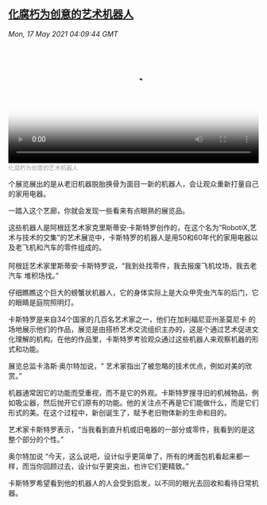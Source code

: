 <!--1621226342000-->
[化腐朽为创意的艺术机器人](https://www.voachinese.com/a/robot-artist-20210517/5893165.html)
------

<div><i>Mon, 17 May 2021 04:09:44 GMT</i></div><video poster="https://images.weserv.nl?url=gdb.voanews.com/3e3b9138-0ecc-46ba-a89e-4fd975fdbb3c_tv_r1_s_w900.jpg" src="https://av.voanews.com/Videoroot/Pangeavideo/2021/05/3/3e/3e3b9138-0ecc-46ba-a89e-4fd975fdbb3c_240p.mp4" style="width:100%" controls></video><div><small style="color: #999;">化腐朽为创意的艺术机器人</small></div><p>个展览展出的是从老旧机器脱胎换骨为面目一新的机器人，会让观众重新打量自己的家用电器。</p><p>一踏入这个艺廊，你就会发现一些看来有点眼熟的展览品。</p><p>这些机器人是阿根廷艺术家克里斯蒂安·卡斯特罗创作的，在这个名为“RobotiX,艺术与技术的交集”的艺术展览中，卡斯特罗的机器人是用50和60年代的家用电器以及老飞机和汽车的零件组成的。<br /><br />阿根廷艺术家里斯蒂安·卡斯特罗说，“我到处找零件，我去报废飞机坟场，我去老汽车 堆积场找。”</p><p>仔细瞧瞧这个巨大的螃蟹状机器人，它的身体实际上是大众甲壳虫汽车的后门，它的眼睛是庭院照明灯。</p><p>卡斯特罗是来自34个国家的几百名艺术家之一，他们在加利福尼亚州圣莫尼卡 的场地展示他们的作品，展览是由搭桥艺术交流组织主办的，这是个通过艺术促进文化理解的机构。在他的作品里，卡斯特罗考验观众通过这些机器人来观察机器的形式和功能。</p><p>展览总监卡洛斯·奥尔特加说，“ 艺术家指出了被忽略的技术优点，例如对美的欣赏。”</p><p>机器通常因它的功能而受重视，而不是它的外观。卡斯特罗搜寻旧的机械物品，例如吸尘器，然后抛开它们原有的功能。他的关注点不再是它们能做什么，而是它们形式的美。在这个过程中，新创诞生了，赋予老旧物体新的生命和目的。</p><p>艺术家卡斯特罗表示，“当我看到直升机或旧电器的一部分或零件，我看到的是这整个部分的个性。”</p><p>奥尔特加说 “今天，这么说吧，设计似乎更简单了，所有的烤面包机看起来都一样，而当你回顾过去，设计似乎更突出，也许它们更精致。”</p><p>卡斯特罗希望看到他的机器人的人会受到启发，以不同的眼光去回收和看待日常机器。</p>
